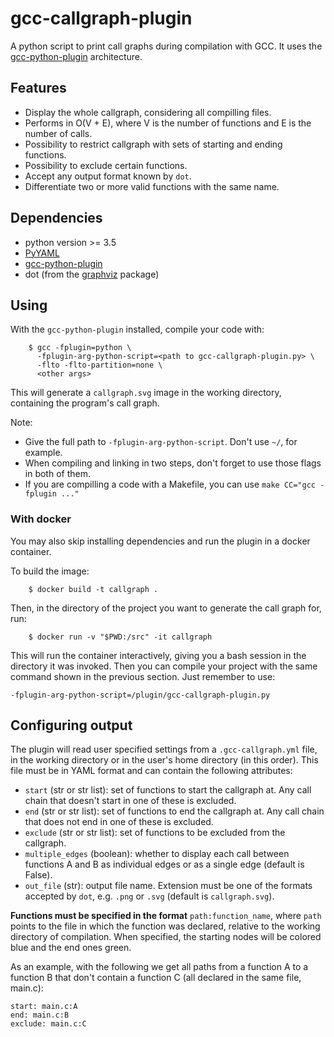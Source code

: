 # gcc-callgraph-plugin

A python script to print call graphs during compilation with GCC. It uses the
[gcc-python-plugin](https://github.com/davidmalcolm/gcc-python-plugin)
architecture.

## Features

- Display the whole callgraph, considering all compilling files.
- Performs in O(V + E), where V is the number of functions and E is the number
  of calls.
- Possibility to restrict callgraph with sets of starting and ending functions.
- Possibility to exclude certain functions.
- Accept any output format known by `dot`.
- Differentiate two or more valid functions with the same name.

## Dependencies 

- python version >= 3.5
- [PyYAML](https://pyyaml.org/)
- [gcc-python-plugin](https://github.com/davidmalcolm/gcc-python-plugin)
- dot (from the [graphviz](https://www.graphviz.org/) package)

## Using

With the `gcc-python-plugin` installed, compile your code with:

```
    $ gcc -fplugin=python \
	  -fplugin-arg-python-script=<path to gcc-callgraph-plugin.py> \
	  -flto -flto-partition=none \
	  <other args>
```

This will generate a `callgraph.svg` image in the working directory, containing
the program's call graph.

Note:
- Give the full path to `-fplugin-arg-python-script`. Don't use `~/`, for
  example.
- When compiling and linking in two steps, don't forget to use those flags in
  both of them.
- If you are compilling a code with a Makefile, you can use `make CC="gcc
  -fplugin ..."`

### With docker

You may also skip installing dependencies and run the plugin in a docker
container.

To build the image:

```
    $ docker build -t callgraph .
```

Then, in the directory of the project you want to generate the call graph for,
run:

```
    $ docker run -v "$PWD:/src" -it callgraph
```

This will run the container interactively, giving you a bash session in the
directory it was invoked. Then you can compile your project with the same
command shown in the previous section. Just remember to use:

```
-fplugin-arg-python-script=/plugin/gcc-callgraph-plugin.py
```

## Configuring output

The plugin will read user specified settings from a `.gcc-callgraph.yml` file,
in the working directory or in the user's home directory (in this order). This
file must be in YAML format and can contain the following attributes:

- `start` (str or str list): set of functions to start the callgraph at. Any
  call chain that  doesn't start in one of these is excluded.
- `end` (str or str list): set of functions to end the callgraph at. Any call
  chain that does not end in one of these is excluded.
- `exclude` (str or str list): set of functions to be excluded from the
  callgraph.
- `multiple_edges` (boolean): whether to display each call between functions A
  and B as individual edges or as a single edge (default is False). 
- `out_file` (str): output file name. Extension must be one of the formats
  accepted by `dot`, e.g. `.png` or `.svg` (default is `callgraph.svg`).

**Functions must be specified in the format** `path:function_name`, where
`path` points to the file in which the function was declared, relative to the
working directory of compilation. When specified, the starting nodes will be
colored blue and the end ones green.

As an example, with the following we get all paths from a function A to a
function B that don't contain a function C (all declared in the same file,
main.c):

```
start: main.c:A
end: main.c:B
exclude: main.c:C
```

